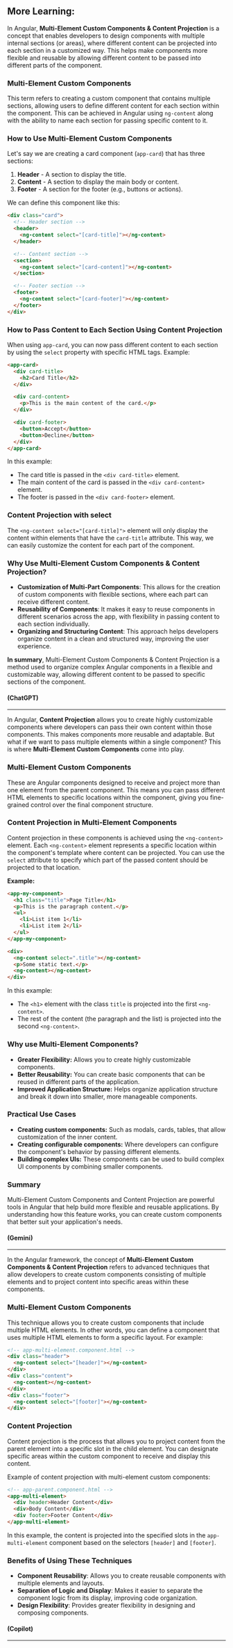 ## More Learning:

In Angular, **Multi-Element Custom Components & Content Projection** is a concept that enables developers to design components with multiple internal sections (or areas), where different content can be projected into each section in a customized way. This helps make components more flexible and reusable by allowing different content to be passed into different parts of the component.

### Multi-Element Custom Components

This term refers to creating a custom component that contains multiple sections, allowing users to define different content for each section within the component. This can be achieved in Angular using `ng-content` along with the ability to name each section for passing specific content to it.

### How to Use Multi-Element Custom Components

Let's say we are creating a card component (`app-card`) that has three sections:

1. **Header** - A section to display the title.
2. **Content** - A section to display the main body or content.
3. **Footer** - A section for the footer (e.g., buttons or actions).

We can define this component like this:

```html
<div class="card">
  <!-- Header section -->
  <header>
    <ng-content select="[card-title]"></ng-content>
  </header>

  <!-- Content section -->
  <section>
    <ng-content select="[card-content]"></ng-content>
  </section>

  <!-- Footer section -->
  <footer>
    <ng-content select="[card-footer]"></ng-content>
  </footer>
</div>
```

### How to Pass Content to Each Section Using Content Projection

When using `app-card`, you can now pass different content to each section by using the `select` property with specific HTML tags. Example:

```html
<app-card>
  <div card-title>
    <h2>Card Title</h2>
  </div>

  <div card-content>
    <p>This is the main content of the card.</p>
  </div>

  <div card-footer>
    <button>Accept</button>
    <button>Decline</button>
  </div>
</app-card>
```

In this example:

- The card title is passed in the `<div card-title>` element.
- The main content of the card is passed in the `<div card-content>` element.
- The footer is passed in the `<div card-footer>` element.

### Content Projection with select

The `<ng-content select="[card-title]">` element will only display the content within elements that have the `card-title` attribute. This way, we can easily customize the content for each part of the component.

### Why Use Multi-Element Custom Components & Content Projection?

- **Customization of Multi-Part Components**: This allows for the creation of custom components with flexible sections, where each part can receive different content.
- **Reusability of Components**: It makes it easy to reuse components in different scenarios across the app, with flexibility in passing content to each section individually.
- **Organizing and Structuring Content**: This approach helps developers organize content in a clean and structured way, improving the user experience.

**In summary**, Multi-Element Custom Components & Content Projection is a method used to organize complex Angular components in a flexible and customizable way, allowing different content to be passed to specific sections of the component.

#### (ChatGPT)

---

In Angular, **Content Projection** allows you to create highly customizable components where developers can pass their own content within those components. This makes components more reusable and adaptable. But what if we want to pass multiple elements within a single component? This is where **Multi-Element Custom Components** come into play.

### Multi-Element Custom Components

These are Angular components designed to receive and project more than one element from the parent component. This means you can pass different HTML elements to specific locations within the component, giving you fine-grained control over the final component structure.

### Content Projection in Multi-Element Components

Content projection in these components is achieved using the `<ng-content>` element. Each `<ng-content>` element represents a specific location within the component's template where content can be projected. You can use the `select` attribute to specify which part of the passed content should be projected to that location.

**Example:**

```html
<app-my-component>
  <h1 class="title">Page Title</h1>
  <p>This is the paragraph content.</p>
  <ul>
    <li>List item 1</li>
    <li>List item 2</li>
  </ul>
</app-my-component>

<div>
  <ng-content select=".title"></ng-content>
  <p>Some static text.</p>
  <ng-content></ng-content>
</div>
```

In this example:

- The `<h1>` element with the class `title` is projected into the first `<ng-content>`.
- The rest of the content (the paragraph and the list) is projected into the second `<ng-content>`.

### Why use Multi-Element Components?

- **Greater Flexibility:** Allows you to create highly customizable components.
- **Better Reusability:** You can create basic components that can be reused in different parts of the application.
- **Improved Application Structure:** Helps organize application structure and break it down into smaller, more manageable components.

### Practical Use Cases

- **Creating custom components:** Such as modals, cards, tables, that allow customization of the inner content.
- **Creating configurable components:** Where developers can configure the component's behavior by passing different elements.
- **Building complex UIs:** These components can be used to build complex UI components by combining smaller components.

### Summary

Multi-Element Custom Components and Content Projection are powerful tools in Angular that help build more flexible and reusable applications. By understanding how this feature works, you can create custom components that better suit your application's needs.

#### (Gemini)

---

In the Angular framework, the concept of **Multi-Element Custom Components & Content Projection** refers to advanced techniques that allow developers to create custom components consisting of multiple elements and to project content into specific areas within these components.

### Multi-Element Custom Components

This technique allows you to create custom components that include multiple HTML elements. In other words, you can define a component that uses multiple HTML elements to form a specific layout. For example:

```html
<!-- app-multi-element.component.html -->
<div class="header">
  <ng-content select="[header]"></ng-content>
</div>
<div class="content">
  <ng-content></ng-content>
</div>
<div class="footer">
  <ng-content select="[footer]"></ng-content>
</div>
```

### Content Projection

Content projection is the process that allows you to project content from the parent element into a specific slot in the child element. You can designate specific areas within the custom component to receive and display this content.

Example of content projection with multi-element custom components:

```html
<!-- app-parent.component.html -->
<app-multi-element>
  <div header>Header Content</div>
  <div>Body Content</div>
  <div footer>Footer Content</div>
</app-multi-element>
```

In this example, the content is projected into the specified slots in the `app-multi-element` component based on the selectors `[header]` and `[footer]`.

### Benefits of Using These Techniques

- **Component Reusability**: Allows you to create reusable components with multiple elements and layouts.
- **Separation of Logic and Display**: Makes it easier to separate the component logic from its display, improving code organization.
- **Design Flexibility**: Provides greater flexibility in designing and composing components.

#### (Copilot)

---
